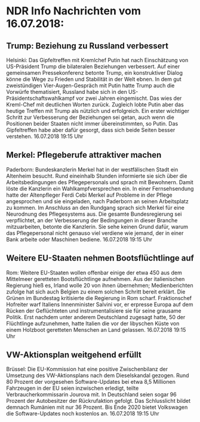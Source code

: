 # NDR Info Nachrichten vom 16.07.2018:


## Trump: Beziehung zu Russland verbessert
Helsinki: Das Gipfeltreffen mit Kremlchef Putin hat nach Einschätzung von US-Präsident Trump die bilateralen Beziehungen verbessert. Auf einer gemeinsamen Pressekonferenz betonte Trump, ein konstruktiver Dialog könne die Wege zu Frieden und Stabilität in der Welt ebnen. In dem gut zweistündigen Vier-Augen-Gespräch mit Putin hatte Trump auch die Vorwürfe thematisiert, Russland habe sich in den US-Präsidentschaftswahlkampf vor zwei Jahren eingemischt. Das wies der Kreml-Chef mit deutlichen Worten zurück. Zugleich lobte Putin aber das heutige Treffen mit Trump als nützlich und erfolgreich. Ein erster wichtiger Schritt zur Verbesserung der Beziehungen sei getan, auch wenn die Positionen beider Staaten nicht immer übereinstimmten, so Putin. Das Gipfeltreffen habe aber dafür gesorgt, dass sich beide Seiten besser verstehen. 16.07.2018 19:15 Uhr 

## Merkel: Pflegeberufe attraktiver machen
Paderborn: Bundeskanzlerin Merkel hat in der westfälischen Stadt ein Altenheim besucht. Rund eineinhalb Stunden informierte sie sich über die Arbeitsbedingungen des Pflegepersonals und sprach mit Bewohnern. Damit löste die Kanzlerin ein Wahlkampfversprechen ein. In einer Fernsehsendung hatte der Altenpfleger Ferdi Cebi Merkel auf Probleme in der Pflege angesprochen und sie eingeladen, nach Paderborn an seinen Arbeitsplatz zu kommen. Im Anschluss an den Rundgang sprach sich Merkel für eine Neurodnung des Pflegesystems aus. Die gesamte Bundesregierung sei verpflichtet, an der Verbesserung der Bedingungen in dieser Branche mitzuarbeiten, betonte die Kanzlerin. Sie sehe keinen Grund dafür, warum das Pflegepersonal nicht genauso viel verdiene wie jemand, der in einer Bank arbeite oder Maschinen bediene. 16.07.2018 19:15 Uhr 

## Weitere EU-Staaten nehmen Bootsflüchtlinge auf
Rom: Weitere EU-Staaten wollen offenbar einige der etwa 450 aus dem Mittelmeer geretteten Bootsflüchtlinge aufnehmen. Aus der italienischen Regierung hieß es, Irland wolle 20 von ihnen übernehmen; Medienberichten zufolge hat sich auch Belgien zu einem solchen Schritt bereit erklärt. Die Grünen im Bundestag kritisierte die Regierung in Rom scharf. Fraktionschef Hofreiter warf Italiens Innenminister Salvini vor, er erpresse Europa auf dem Rücken der Geflüchteten und instrumentalisiere sie für seine grausame Politik. Erst nachdem unter anderem Deutschland zugesagt hatte, 50 der Flüchtlinge aufzunehmen, hatte Italien die vor der libyschen Küste von einem Holzboot geretteten Menschen an Land gelassen. 16.07.2018 19:15 Uhr 

## VW-Aktionsplan weitgehend erfüllt
Brüssel: Die EU-Kommission hat eine positive Zwischenbilanz der Umsetzung des VW-Aktionsplans nach dem Dieselskandal gezogen. Rund 80 Prozent der vorgesehen Software-Updates bei etwa 8,5 Millionen Fahrzeugen in der EU seien inzwischen erledigt, teilte Verbraucherkommissarin Jourova mit. In Deutschland seien sogar 96 Prozent der Autobesitzer der Rückrufaktion gefolgt. Das Schlusslicht bildet demnach Rumänien mit nur 36 Prozent. Bis Ende 2020 bietet Volkswagen die Software-Updates noch kostenlos an. 16.07.2018 19:15 Uhr 
